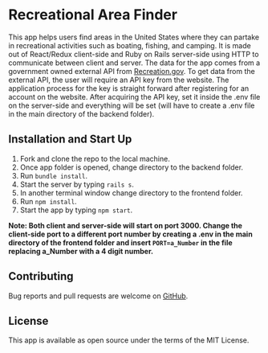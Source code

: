 # Recreational Area Finder

This app helps users find areas in the United States where they can partake in recreational activities such as boating, fishing, and camping. It is made out of React/Redux client-side and Ruby on Rails server-side using HTTP to communicate between client and server. The data for the app comes from a government owned external API from [Recreation.gov](ridb.recreation.gov). To get data from the external API, the user will require an API key from the website. The application process for the key is straight forward after registering for an account on the website. After acquiring the API key, set it inside the .env file on the server-side and everything will be set (will have to create a .env file in the main directory of the backend folder).

## Installation and Start Up

1. Fork and clone the repo to the local machine.
2. Once app folder is opened, change directory to the backend folder.
3. Run `bundle install`.
4. Start the server by typing `rails s`.
5. In another terminal window change directory to the frontend folder.
6. Run `npm install`.
7. Start the app by typing `npm start`.

**Note: Both client and server-side will start on port 3000. Change the client-side port to a different port number by creating a .env in the main directory of the frontend folder and insert `PORT=a_Number` in the file replacing a_Number with a 4 digit number.**

## Contributing

Bug reports and pull requests are welcome on [GitHub](https://github.com/Dice-K39/React_Redux_Project).

## License

This app is available as open source under the terms of the MIT License.
